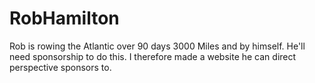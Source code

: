 # RobHamilton
Rob is rowing the Atlantic over 90 days 3000 Miles and by himself. He'll need sponsorship to do this. I therefore made a website he can direct perspective sponsors to.
